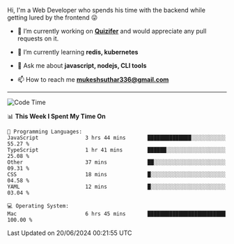 Hi, I'm a Web Developer who spends his time with the backend while getting lured by the frontend 😜

- 🔭 I’m currently working on **[Quizifer](https://github.com/SutharMukesh/Quizifer/)** and would appreciate any pull requests on it.

- 🌱 I’m currently learning **redis, kubernetes**

- 💬 Ask me about **javascript, nodejs, CLI tools**

- 📫 How to reach me **mukeshsuthar336@gmail.com**

---
<!--START_SECTION:waka-->
![Code Time](http://img.shields.io/badge/Code%20Time-2%2C999%20hrs%2037%20mins-blue)

📊 **This Week I Spent My Time On** 

```text
💬 Programming Languages: 
JavaScript               3 hrs 44 mins       ██████████████░░░░░░░░░░░   55.27 % 
TypeScript               1 hr 41 mins        ██████░░░░░░░░░░░░░░░░░░░   25.08 % 
Other                    37 mins             ██░░░░░░░░░░░░░░░░░░░░░░░   09.31 % 
CSS                      18 mins             █░░░░░░░░░░░░░░░░░░░░░░░░   04.58 % 
YAML                     12 mins             █░░░░░░░░░░░░░░░░░░░░░░░░   03.04 % 

💻 Operating System: 
Mac                      6 hrs 45 mins       █████████████████████████   100.00 % 
```


 Last Updated on 20/06/2024 00:21:55 UTC
<!--END_SECTION:waka-->
